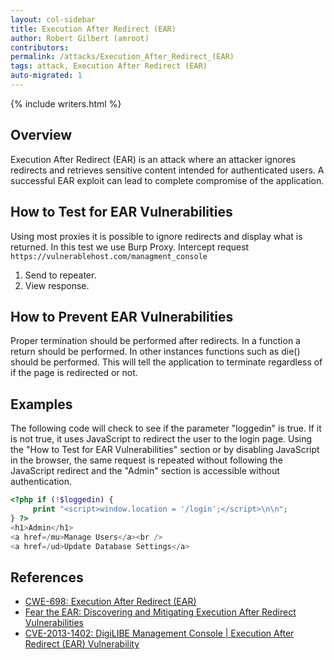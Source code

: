```yaml
---
layout: col-sidebar
title: Execution After Redirect (EAR)
author: Robert Gilbert (amroot)
contributors:
permalink: /attacks/Execution_After_Redirect_(EAR)
tags: attack, Execution After Redirect (EAR)
auto-migrated: 1
---
```


{% include writers.html %}

## Overview

Execution After Redirect (EAR) is an attack where an attacker ignores
redirects and retrieves sensitive content intended for authenticated
users. A successful EAR exploit can lead to complete compromise of the
application.

## How to Test for EAR Vulnerabilities

Using most proxies it is possible to ignore redirects and display what
is returned. In this test we use Burp Proxy.
Intercept request `https://vulnerablehost.com/managment_console`

1.  Send to repeater.
2.  View response.

## How to Prevent EAR Vulnerabilities

Proper termination should be performed after redirects. In a function a
return should be performed. In other instances functions such as die()
should be performed. This will tell the application to terminate
regardless of if the page is redirected or not.

## Examples

The following code will check to see if the parameter "loggedin" is
true. If it is not true, it uses JavaScript to redirect the user to the
login page. Using the "How to Test for EAR Vulnerabilities" section or
by disabling JavaScript in the browser, the same request is repeated
without following the JavaScript redirect and the "Admin" section is
accessible without authentication.

```php
<?php if (!$loggedin) {
     print "<script>window.location = '/login';</script>\n\n";
} ?>
<h1>Admin</h1>
<a href=/mu>Manage Users</a><br />
<a href=/ud>Update Database Settings</a>
```

## References

- [CWE-698: Execution After Redirect (EAR)](https://cwe.mitre.org/data/definitions/698.html)
- [Fear the EAR: Discovering and Mitigating Execution After Redirect Vulnerabilities](http://cs.ucsb.edu/~bboe/public/pubs/fear-the-ear-ccs2011.pdf)
- [CVE-2013-1402: DigiLIBE Management Console | Execution After Redirect (EAR) Vulnerability](https://nvd.nist.gov/vuln/detail/CVE-2013-1402)
